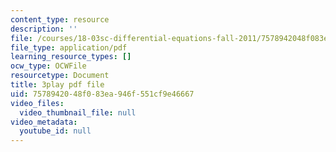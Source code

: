 ```yaml
---
content_type: resource
description: ''
file: /courses/18-03sc-differential-equations-fall-2011/7578942048f083ea946f551cf9e46667_vP-oRQqmeg4.pdf
file_type: application/pdf
learning_resource_types: []
ocw_type: OCWFile
resourcetype: Document
title: 3play pdf file
uid: 75789420-48f0-83ea-946f-551cf9e46667
video_files:
  video_thumbnail_file: null
video_metadata:
  youtube_id: null
---
```

